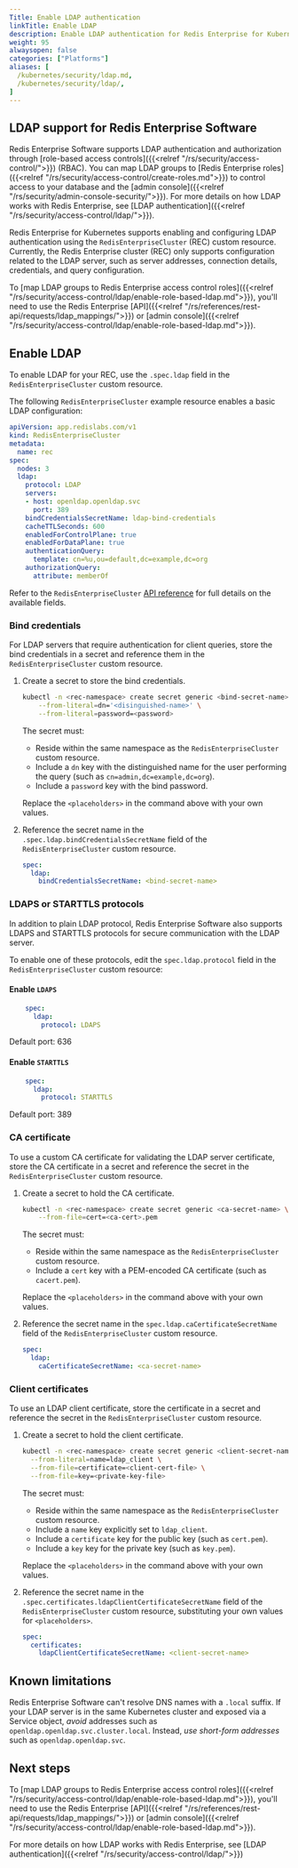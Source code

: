 ```yaml
---
Title: Enable LDAP authentication
linkTitle: Enable LDAP
description: Enable LDAP authentication for Redis Enterprise for Kubernetes. 
weight: 95
alwaysopen: false
categories: ["Platforms"]
aliases: [ 
  /kubernetes/security/ldap.md,
  /kubernetes/security/ldap/,
]
---
```


## LDAP support for Redis Enterprise Software

Redis Enterprise Software supports LDAP authentication and authorization through [role-based access controls]({{<relref "/rs/security/access-control/">}}) (RBAC). You can map LDAP groups to [Redis Enterprise roles]({{<relref "/rs/security/access-control/create-roles.md">}}) to control access to your database and the [admin console]({{<relref "/rs/security/admin-console-security/">}}). For more details on how LDAP works with Redis Enterprise, see [LDAP authentication]({{<relref "/rs/security/access-control/ldap/">}}).

Redis Enterprise for Kubernetes supports enabling and configuring LDAP authentication using the `RedisEnterpriseCluster` (REC) custom resource. Currently, the Redis Enterprise cluster (REC) only supports configuration related to the LDAP server, such as server addresses, connection details, credentials, and query configuration.

To [map LDAP groups to Redis Enterprise access control roles]({{<relref "/rs/security/access-control/ldap/enable-role-based-ldap.md">}}), you'll need to use the Redis Enterprise [API]({{<relref "/rs/references/rest-api/requests/ldap_mappings/">}}) or [admin console]({{<relref "/rs/security/access-control/ldap/enable-role-based-ldap.md">}}).

## Enable LDAP 

To enable LDAP for your REC, use the `.spec.ldap` field in the `RedisEnterpriseCluster` custom resource.

The following `RedisEnterpriseCluster` example resource enables a basic LDAP configuration:

```yaml
apiVersion: app.redislabs.com/v1
kind: RedisEnterpriseCluster
metadata:
  name: rec
spec:
  nodes: 3
  ldap:
    protocol: LDAP
    servers:
    - host: openldap.openldap.svc
      port: 389
    bindCredentialsSecretName: ldap-bind-credentials
    cacheTTLSeconds: 600
    enabledForControlPlane: true
    enabledForDataPlane: true
    authenticationQuery:
      template: cn=%u,ou=default,dc=example,dc=org
    authorizationQuery:
      attribute: memberOf
```

Refer to the `RedisEnterpriseCluster` [API reference](https://github.com/RedisLabs/redis-enterprise-k8s-docs/blob/master/redis_enterprise_cluster_api.md#ldapspec) for full details on the available fields.

### Bind credentials

For LDAP servers that require authentication for client queries, store the bind credentials in a secret and reference them in the `RedisEnterpriseCluster` custom resource.

1. Create a secret to store the bind credentials.
    
    ```sh
    kubectl -n <rec-namespace> create secret generic <bind-secret-name> \
        --from-literal=dn='<disinguished-name>' \
        --from-literal=password=<password>
    ```
    The secret must:
    - Reside within the same namespace as the `RedisEnterpriseCluster` custom resource.
    - Include a `dn` key with the distinguished name for the user performing the query (such as `cn=admin,dc=example,dc=org`).
    - Include a `password` key with the bind password.

    Replace the `<placeholders>` in the command above with your own values.

1. Reference the secret name in the `.spec.ldap.bindCredentialsSecretName` field of the `RedisEnterpriseCluster` custom resource.

    ```yaml
    spec:
      ldap:
        bindCredentialsSecretName: <bind-secret-name>
    ```

### LDAPS or STARTTLS protocols

In addition to plain LDAP protocol, Redis Enterprise Software also supports LDAPS and STARTTLS protocols for secure communication with the LDAP server.

To enable one of these protocols, edit the `spec.ldap.protocol` field in the `RedisEnterpriseCluster` custom resource:

#### Enable `LDAPS`

  ```yaml
      spec:
        ldap:
          protocol: LDAPS
  ```

  Default port: 636

#### Enable `STARTTLS`

  ```yaml
      spec:
        ldap:
          protocol: STARTTLS
  ```

  Default port: 389

### CA certificate

To use a custom CA certificate for validating the LDAP server certificate, store the CA certificate in a secret and reference the secret in the `RedisEnterpriseCluster` custom resource.

1. Create a secret to hold the CA certificate.

    ```sh
    kubectl -n <rec-namespace> create secret generic <ca-secret-name> \
        --from-file=cert=<ca-cert>.pem
    ```

    The secret must:
    - Reside within the same namespace as the `RedisEnterpriseCluster` custom resource.
    - Include a `cert` key with a PEM-encoded CA certificate (such as `cacert.pem`).

    Replace the `<placeholders>` in the command above with your own values.

1. Reference the secret name in the `spec.ldap.caCertificateSecretName` field of the `RedisEnterpriseCluster` custom resource.

    ```yaml
    spec:
      ldap:
        caCertificateSecretName: <ca-secret-name>
    ```

### Client certificates

To use an LDAP client certificate, store the certificate in a secret and reference the secret in the `RedisEnterpriseCluster` custom resource.

1. Create a secret to hold the client certificate.

    ```sh
    kubectl -n <rec-namespace> create secret generic <client-secret-name> \
      --from-literal=name=ldap_client \
      --from-file=certificate=<client-cert-file> \
      --from-file=key=<private-key-file>
    ```

    The secret must:
    - Reside within the same namespace as the `RedisEnterpriseCluster` custom resource.
    - Include a `name` key explicitly set to `ldap_client`.
    - Include a `certificate` key for the public key (such as `cert.pem`).
    - Include a `key` key for the private key (such as `key.pem`).
    

    Replace the `<placeholders>` in the command above with your own values.

1. Reference the secret name in the `.spec.certificates.ldapClientCertificateSecretName` field of the `RedisEnterpriseCluster` custom resource, substituting your own values for `<placeholders>`.

    ```yaml
    spec:
      certificates:
        ldapClientCertificateSecretName: <client-secret-name>
    ```

## Known limitations

Redis Enterprise Software can't resolve DNS names with a `.local` suffix.
  If your LDAP server is in the same Kubernetes cluster and exposed via a Service object, *avoid* addresses such as `openldap.openldap.svc.cluster.local`. Instead, *use short-form addresses* such as `openldap.openldap.svc`.

## Next steps

To [map LDAP groups to Redis Enterprise access control roles]({{<relref "/rs/security/access-control/ldap/enable-role-based-ldap.md">}}), you'll need to use the Redis Enterprise [API]({{<relref "/rs/references/rest-api/requests/ldap_mappings/">}}) or [admin console]({{<relref "/rs/security/access-control/ldap/enable-role-based-ldap.md">}}).

For more details on how LDAP works with Redis Enterprise, see [LDAP authentication]({{<relref "/rs/security/access-control/ldap/">}})